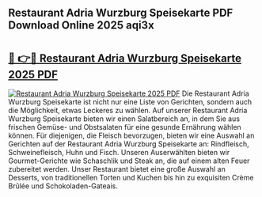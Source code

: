 ## Restaurant Adria Wurzburg Speisekarte PDF Download Online 2025 aqi3x

# <h2><a href="http://gcb6he.nevu.top/?p=Restaurant+Adria+Wurzburg+Speisekarte">🔗 👉🔴 Restaurant Adria Wurzburg Speisekarte 2025 PDF</a></h2>

[![Restaurant Adria Wurzburg Speisekarte 2025 PDF](https://i.imgur.com/dBaPXMq.png)](http://gcb6he.nevu.top/?p=Restaurant+Adria+Wurzburg+Speisekarte)
Die Restaurant Adria Wurzburg Speisekarte ist nicht nur eine Liste von Gerichten, sondern auch die Möglichkeit, etwas Leckeres zu wählen. Auf unserer Restaurant Adria Wurzburg Speisekarte bieten wir einen Salatbereich an, in dem Sie aus frischen Gemüse- und Obstsalaten für eine gesunde Ernährung wählen können. Für diejenigen, die Fleisch bevorzugen, bieten wir eine Auswahl an Gerichten auf der Restaurant Adria Wurzburg Speisekarte an: Rindfleisch, Schweinefleisch, Huhn und Fisch. Unseren Auserwählten bieten wir Gourmet-Gerichte wie Schaschlik und Steak an, die auf einem alten Feuer zubereitet werden. Unser Restaurant bietet eine große Auswahl an Desserts, von traditionellen Torten und Kuchen bis hin zu exquisiten Crème Brûlée und Schokoladen-Gateais.
